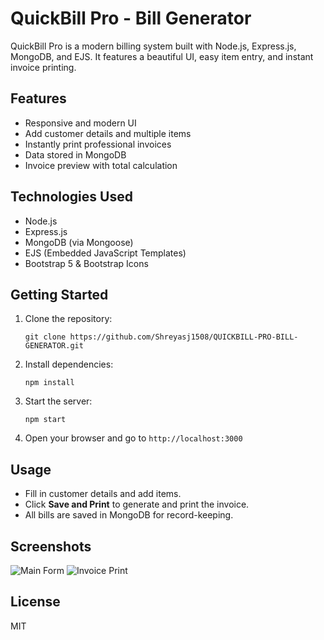 # QuickBill Pro - Bill Generator

QuickBill Pro is a modern billing system built with Node.js, Express.js, MongoDB, and EJS. It features a beautiful UI, easy item entry, and instant invoice printing.

## Features
- Responsive and modern UI
- Add customer details and multiple items
- Instantly print professional invoices
- Data stored in MongoDB
- Invoice preview with total calculation

## Technologies Used
- Node.js
- Express.js
- MongoDB (via Mongoose)
- EJS (Embedded JavaScript Templates)
- Bootstrap 5 & Bootstrap Icons

## Getting Started
1. Clone the repository:
	```
	git clone https://github.com/Shreyasj1508/QUICKBILL-PRO-BILL-GENERATOR.git
	```
2. Install dependencies:
	```
	npm install
	```
3. Start the server:
	```
	npm start
	```
4. Open your browser and go to `http://localhost:3000`

## Usage
- Fill in customer details and add items.
- Click **Save and Print** to generate and print the invoice.
- All bills are saved in MongoDB for record-keeping.

## Screenshots
![Main Form](screenshots/main-form.png)
![Invoice Print](screenshots/invoice-print.png)

## License
MIT
